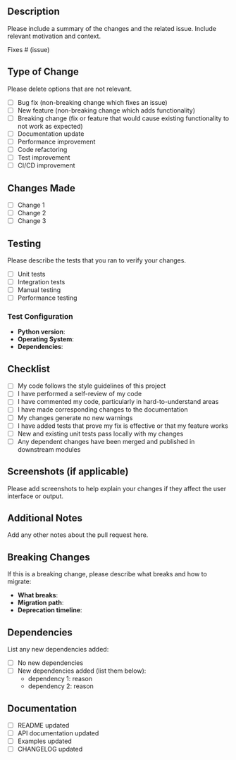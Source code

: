 ## Description

Please include a summary of the changes and the related issue. Include relevant motivation and context.

Fixes # (issue)

## Type of Change

Please delete options that are not relevant.

- [ ] Bug fix (non-breaking change which fixes an issue)
- [ ] New feature (non-breaking change which adds functionality)
- [ ] Breaking change (fix or feature that would cause existing functionality to not work as expected)
- [ ] Documentation update
- [ ] Performance improvement
- [ ] Code refactoring
- [ ] Test improvement
- [ ] CI/CD improvement

## Changes Made

- [ ] Change 1
- [ ] Change 2
- [ ] Change 3

## Testing

Please describe the tests that you ran to verify your changes.

- [ ] Unit tests
- [ ] Integration tests
- [ ] Manual testing
- [ ] Performance testing

### Test Configuration

- **Python version**: 
- **Operating System**: 
- **Dependencies**: 

## Checklist

- [ ] My code follows the style guidelines of this project
- [ ] I have performed a self-review of my code
- [ ] I have commented my code, particularly in hard-to-understand areas
- [ ] I have made corresponding changes to the documentation
- [ ] My changes generate no new warnings
- [ ] I have added tests that prove my fix is effective or that my feature works
- [ ] New and existing unit tests pass locally with my changes
- [ ] Any dependent changes have been merged and published in downstream modules

## Screenshots (if applicable)

Please add screenshots to help explain your changes if they affect the user interface or output.

## Additional Notes

Add any other notes about the pull request here.

## Breaking Changes

If this is a breaking change, please describe what breaks and how to migrate:

- **What breaks**: 
- **Migration path**: 
- **Deprecation timeline**: 

## Dependencies

List any new dependencies added:

- [ ] No new dependencies
- [ ] New dependencies added (list them below):
  - dependency 1: reason
  - dependency 2: reason

## Documentation

- [ ] README updated
- [ ] API documentation updated  
- [ ] Examples updated
- [ ] CHANGELOG updated